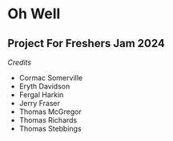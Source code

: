 # Oh Well
## Project For Freshers Jam 2024

*Credits*
- Cormac Somerville
- Eryth Davidson
- Fergal Harkin
- Jerry Fraser
- Thomas McGregor
- Thomas Richards
- Thomas Stebbings

